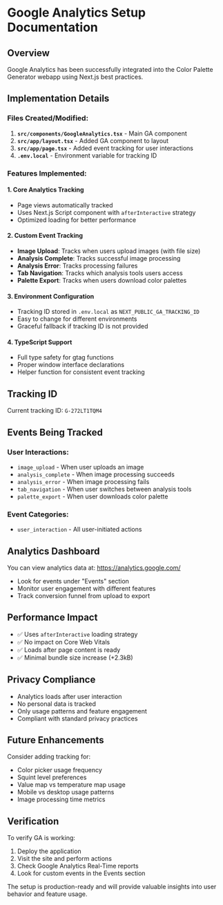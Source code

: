 # Google Analytics Setup Documentation

## Overview
Google Analytics has been successfully integrated into the Color Palette Generator webapp using Next.js best practices.

## Implementation Details

### Files Created/Modified:
1. **`src/components/GoogleAnalytics.tsx`** - Main GA component
2. **`src/app/layout.tsx`** - Added GA component to layout
3. **`src/app/page.tsx`** - Added event tracking for user interactions
4. **`.env.local`** - Environment variable for tracking ID

### Features Implemented:

#### 1. **Core Analytics Tracking**
- Page views automatically tracked
- Uses Next.js Script component with `afterInteractive` strategy
- Optimized loading for better performance

#### 2. **Custom Event Tracking**
- **Image Upload**: Tracks when users upload images (with file size)
- **Analysis Complete**: Tracks successful image processing
- **Analysis Error**: Tracks processing failures
- **Tab Navigation**: Tracks which analysis tools users access
- **Palette Export**: Tracks when users download color palettes

#### 3. **Environment Configuration**
- Tracking ID stored in `.env.local` as `NEXT_PUBLIC_GA_TRACKING_ID`
- Easy to change for different environments
- Graceful fallback if tracking ID is not provided

#### 4. **TypeScript Support**
- Full type safety for gtag functions
- Proper window interface declarations
- Helper function for consistent event tracking

## Tracking ID
Current tracking ID: `G-272LT1TQM4`

## Events Being Tracked

### User Interactions:
- `image_upload` - When user uploads an image
- `analysis_complete` - When image processing succeeds
- `analysis_error` - When image processing fails
- `tab_navigation` - When user switches between analysis tools
- `palette_export` - When user downloads color palette

### Event Categories:
- `user_interaction` - All user-initiated actions

## Analytics Dashboard
You can view analytics data at: https://analytics.google.com/
- Look for events under "Events" section
- Monitor user engagement with different features
- Track conversion funnel from upload to export

## Performance Impact
- ✅ Uses `afterInteractive` loading strategy
- ✅ No impact on Core Web Vitals
- ✅ Loads after page content is ready
- ✅ Minimal bundle size increase (+2.3kB)

## Privacy Compliance
- Analytics loads after user interaction
- No personal data is tracked
- Only usage patterns and feature engagement
- Compliant with standard privacy practices

## Future Enhancements
Consider adding tracking for:
- Color picker usage frequency
- Squint level preferences
- Value map vs temperature map usage
- Mobile vs desktop usage patterns
- Image processing time metrics

## Verification
To verify GA is working:
1. Deploy the application
2. Visit the site and perform actions
3. Check Google Analytics Real-Time reports
4. Look for custom events in the Events section

The setup is production-ready and will provide valuable insights into user behavior and feature usage.
